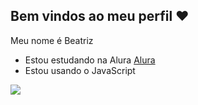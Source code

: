 ## Bem vindos ao meu perfil ❤️

Meu nome é Beatriz 

- Estou estudando na Alura [Alura](https://www.alura.com.br)
- Estou usando o JavaScript

![](https://media1.tenor.com/m/Y2dvFI9XnPYAAAAC/rapunzel-tangled.gif)
